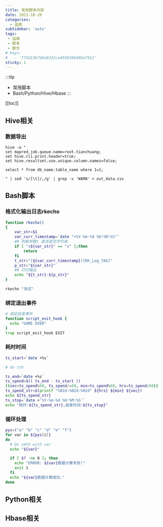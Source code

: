 ```yaml
---
title: 常用脚本内容
date: 2021-10-20
categories:
  - 运维
subSidebar: 'auto'
tags:
 - 运维
 - 脚本
 - 数仓
# keys:
#   - '775d1367b0a0332ca495b588d48a7912'
sticky: 1
---
```


:::tip 
+ 常用脚本
+ Bash/Python/Hive/Hbase
:::

<!-- more -->

[[toc]]

## Hive相关
### 数据导出
```shell 
hive -e "  
set mapred.job.queue.name=root.tianchuang;  
set hive.cli.print.header=true;  
set hive.resultset.use.unique.column.names=false;  

select * from db_name.table_name where 1=1;  
  
" | sed 's/[\t]/,/g' | grep -v 'WARN' > out_data.csv  

```

## Bash脚本

### 格式化输出日志rkecho
```bash
function rkecho()
{
    var_str=$1
    var_curr_timestamp=`date "+%Y-%m-%d %H:%M:%S"`
    ## 判断参数1 是否是空字符串
    if [ "x${var_str}" == "x" ];then
        return 
    fi
    t_str="[${var_curr_timestamp}][RK_Log_TAG]"
    p_str="${var_str}"
    ## 打印输出
    echo "${t_str}:${p_str}"
}

rkecho "测试"
```

### 绑定退出事件
```bash
# 绑定结束事件
function script_exit_hook {
  echo "GAME OVER"
}
trap script_exit_hook EXIT

```

### 耗时时间
```bash
ts_start=`date +%s`

# do sth

ts_end=`date +%s`
ts_spend=$(( ts_end - ts_start ))
((sec=ts_spend%60, ts_spend/=60, min=ts_spend%60, hrs=ts_spend/60))
ts_spend_str=$(printf "%02d:%02d:%02d" ${hrs} ${min} ${sec})
echo ${ts_spend_str}
ts_stop=`date +'%Y-%m-%d %H:%M:%S'`
echo "耗时:${ts_spend_str},结束时间:${ts_stop}"

```

### 循环处理
```bash
pys=("a" "b" "c" "d" "e" "f")
for var in ${pys[@]}
do
  # Do smth with var 
  echo "${var}"

  if [ $? -ne 0 ]; then
    echo "ERROR: ${var}数据计算失败!"
    exit 1
  fi
  echo "${var}数据计算成功."
done
```

## Python相关

## Hbase相关


